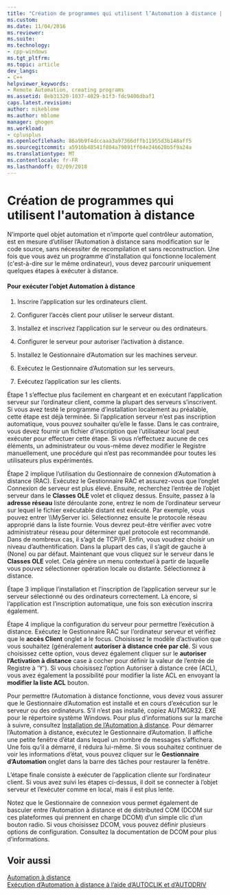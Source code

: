 ```yaml
---
title: "Création de programmes qui utilisent l’Automation à distance | Documents Microsoft"
ms.custom: 
ms.date: 11/04/2016
ms.reviewer: 
ms.suite: 
ms.technology:
- cpp-windows
ms.tgt_pltfrm: 
ms.topic: article
dev_langs:
- C++
helpviewer_keywords:
- Remote Automation, creating programs
ms.assetid: 8eb31320-1037-4029-b1f3-fdc9406dbaf1
caps.latest.revision: 
author: mikeblome
ms.author: mblome
manager: ghogen
ms.workload:
- cplusplus
ms.openlocfilehash: 86a9b9f4dccaaa3a97366dffb11955d3b148aff5
ms.sourcegitcommit: a5916b48541f804a79891ff04e246628b5f9a24a
ms.translationtype: MT
ms.contentlocale: fr-FR
ms.lasthandoff: 02/09/2018
---
```

# <a name="creating-programs-that-use-remote-automation"></a>Création de programmes qui utilisent l'automation à distance
N’importe quel objet automation et n’importe quel contrôleur automation, est en mesure d’utiliser l’Automation à distance sans modification sur le code source, sans nécessiter de recompilation et sans reconstruction. Une fois que vous avez un programme d’installation qui fonctionne localement (c'est-à-dire sur le même ordinateur), vous devez parcourir uniquement quelques étapes à exécuter à distance.  
  
#### <a name="to-execute-the-remote-automation-object"></a>Pour exécuter l’objet Automation à distance  
  
1.  Inscrire l’application sur les ordinateurs client.  
  
2.  Configurer l’accès client pour utiliser le serveur distant.  
  
3.  Installez et inscrivez l’application sur le serveur ou des ordinateurs.  
  
4.  Configurer le serveur pour autoriser l’activation à distance.  
  
5.  Installez le Gestionnaire d’Automation sur les machines serveur.  
  
6.  Exécutez le Gestionnaire d’Automation sur les serveurs.  
  
7.  Exécutez l’application sur les clients.  
  
 Étape 1 s’effectue plus facilement en chargeant et en exécutant l’application serveur sur l’ordinateur client, comme la plupart des serveurs s’inscrivent. Si vous avez testé le programme d’installation localement au préalable, cette étape est déjà terminée. Si l’application serveur n’est pas inscription automatique, vous pouvez souhaiter qu’elle le fasse. Dans le cas contraire, vous devez fournir un fichier d’inscription que l’utilisateur local peut exécuter pour effectuer cette étape. Si vous n’effectuez aucune de ces éléments, un administrateur ou vous-même devez modifier le Registre manuellement, une procédure qui n’est pas recommandée pour toutes les utilisateurs plus expérimentés.  
  
 Étape 2 implique l’utilisation du Gestionnaire de connexion d’Automation à distance (RAC). Exécutez le Gestionnaire RAC et assurez-vous que l’onglet Connexion de serveur est plus élevé. Ensuite, recherchez l’entrée de l’objet serveur dans le **Classes OLE** volet et cliquez dessus. Ensuite, passez à la **adresse réseau** liste déroulante zone, entrez le nom de l’ordinateur serveur sur lequel le fichier exécutable distant est exécuté. Par exemple, vous pouvez entrer \\\MyServer ici. Sélectionnez ensuite le protocole réseau approprié dans la liste fournie. Vous devrez peut-être vérifier avec votre administrateur réseau pour déterminer quel protocole est recommandé. Dans de nombreux cas, il s’agit de TCP/IP. Enfin, vous voudrez choisir un niveau d’authentification. Dans la plupart des cas, il s’agit de gauche à (None) ou par défaut. Maintenant que vous cliquez sur le serveur dans le **Classes OLE** volet. Cela génère un menu contextuel à partir de laquelle vous pouvez sélectionner opération locale ou distante. Sélectionnez à distance.  
  
 Étape 3 implique l’installation et l’inscription de l’application serveur sur le serveur sélectionné ou des ordinateurs correctement. Là encore, si l’application est l’inscription automatique, une fois son exécution inscrira également.  
  
 Étape 4 implique la configuration du serveur pour permettre l’exécution à distance. Exécutez le Gestionnaire RAC sur l’ordinateur serveur et vérifiez que le **accès Client** onglet a le focus. Choisissez le modèle d’activation que vous souhaitez (généralement **autoriser à distance crée par clé**. Si vous choisissez cette option, vous devez également cliquer sur le **autoriser l’Activation à distance** case à cocher pour définir la valeur de l’entrée de Registre à 'Y'). Si vous choisissez l’option Autoriser à distance crée (ACL), vous avez également la possibilité pour modifier la liste ACL en envoyant la **modifier la liste ACL** bouton.  
  
 Pour permettre l’Automation à distance fonctionne, vous devez vous assurer que le Gestionnaire d’Automation est installé et en cours d’exécution sur le serveur ou des ordinateurs. S’il n’est pas installé, copiez AUTMGR32. EXE pour le répertoire système Windows. Pour plus d’informations sur la marche à suivre, consultez [Installation de l’Automation à distance](../mfc/remote-automation-installation.md). Pour démarrer l’Automation à distance, exécutez le Gestionnaire d’Automation. Il affiche une petite fenêtre d’état dans lequel un nombre de messages s’affichera. Une fois qu’il a démarré, il réduira lui-même. Si vous souhaitez continuer de voir les informations d’état, vous pouvez cliquer sur le **Gestionnaire d’Automation** onglet dans la barre des tâches pour restaurer la fenêtre.  
  
 L’étape finale consiste à exécuter de l’application cliente sur l’ordinateur client. Si vous avez suivi les étapes ci-dessus, il doit se connecter à l’objet serveur et l’exécuter comme en local, mais il est plus lente.  
  
 Notez que le Gestionnaire de connexion vous permet également de basculer entre l’Automation à distance et de distributed COM (DCOM sur ces plateformes qui prennent en charge DCOM) d’un simple clic d’un bouton radio. Si vous choisissez DCOM, vous pouvez définir plusieurs options de configuration. Consultez la documentation de DCOM pour plus d’informations.  
  
## <a name="see-also"></a>Voir aussi  
 [Automation à distance](../mfc/remote-automation.md)   
 [Exécution d’Automation à distance à l’aide d’AUTOCLIK et d’AUTODRIV](../mfc/running-remote-automation-using-autoclik-and-autodriv.md)

